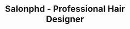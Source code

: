---
title: "Salonphd - Professional Hair Designer"
url: /frisco/salonphd-professional-hair-designer/
shop: Kosmetik
---